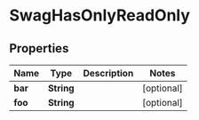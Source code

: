 
# SwagHasOnlyReadOnly

## Properties
Name | Type | Description | Notes
------------ | ------------- | ------------- | -------------
**bar** | **String** |  |  [optional]
**foo** | **String** |  |  [optional]



